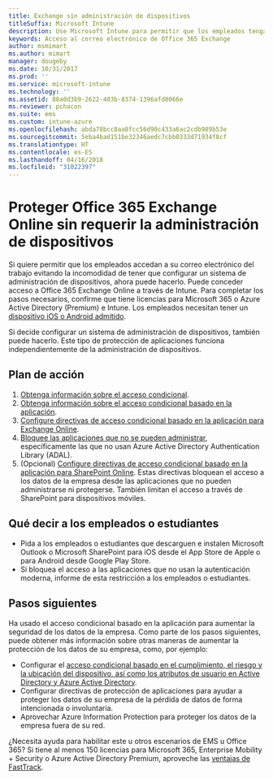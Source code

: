 ```yaml
---
title: Exchange sin administración de dispositivos
titleSuffix: Microsoft Intune
description: Use Microsoft Intune para permitir que los empleados tengan acceso al correo electrónico de Office 365 Exchange Online sin necesidad de configurar un sistema de administración de dispositivos.
keywords: Acceso al correo electrónico de Office 365 Exchange
author: msmimart
ms.author: mimart
manager: dougeby
ms.date: 10/31/2017
ms.prod: ''
ms.service: microsoft-intune
ms.technology: ''
ms.assetid: 88a0d3b9-2622-403b-8374-1396afd8066e
ms.reviewer: pchacon
ms.suite: ems
ms.custom: intune-azure
ms.openlocfilehash: abda78bcc8aa8fcc56d90c433a6ac2cdb989b53e
ms.sourcegitcommit: 5eba4bad151be32346aedc7cbb0333d71934f8cf
ms.translationtype: HT
ms.contentlocale: es-ES
ms.lasthandoff: 04/16/2018
ms.locfileid: "31022397"
---
```

# <a name="protect-office-365-exchange-online-without-requiring-device-management"></a>Proteger Office 365 Exchange Online sin requerir la administración de dispositivos

Si quiere permitir que los empleados accedan a su correo electrónico del trabajo evitando la incomodidad de tener que configurar un sistema de administración de dispositivos, ahora puede hacerlo. Puede conceder acceso a Office 365 Exchange Online a través de Intune. Para completar los pasos necesarios, confirme que tiene licencias para Microsoft 365 o Azure Active Directory (Premium) e Intune. Los empleados necesitan tener un [dispositivo iOS o Android admitido](supported-devices-browsers.md). 

Si decide configurar un sistema de administración de dispositivos, también puede hacerlo. Este tipo de protección de aplicaciones funciona independientemente de la administración de dispositivos. 

## <a name="action-plan"></a>Plan de acción

1. [Obtenga información sobre el acceso condicional](conditional-access.md). 
2. [Obtenga información sobre el acceso condicional basado en la aplicación](app-based-conditional-access-intune.md).
3. [Configure directivas de acceso condicional basado en la aplicación para Exchange Online](app-based-conditional-access-intune-create.md).
4. [Bloquee las aplicaciones que no se pueden administrar](app-modern-authentication-block.md), específicamente las que no usan Azure Active Directory Authentication Library (ADAL).
5. (Opcional) [Configure directivas de acceso condicional basado en la aplicación para SharePoint Online](app-based-conditional-access-intune-create.md). Estas directivas bloquean el acceso a los datos de la empresa desde las aplicaciones que no pueden administrarse ni protegerse. También limitan el acceso a través de SharePoint para dispositivos móviles. 

## <a name="what-to-tell-employees-and-students"></a>Qué decir a los empleados o estudiantes

* Pida a los empleados o estudiantes que descarguen e instalen Microsoft Outlook o Microsoft SharePoint para iOS desde el App Store de Apple o para Android desde Google Play Store. 
* Si bloquea el acceso a las aplicaciones que no usan la autenticación moderna, informe de esta restricción a los empleados o estudiantes. 

## <a name="next-steps"></a>Pasos siguientes

Ha usado el acceso condicional basado en la aplicación para aumentar la seguridad de los datos de la empresa. Como parte de los pasos siguientes, puede obtener más información sobre otras maneras de aumentar la protección de los datos de su empresa, como, por ejemplo: 

* Configurar el [acceso condicional basado en el cumplimiento, el riesgo y la ubicación del dispositivo, así como los atributos de usuario en Active Directory y Azure Active Directory](https://docs.microsoft.com/azure/active-directory/active-directory-conditional-access-azure-portal).  
* Configurar directivas de protección de aplicaciones para ayudar a proteger los datos de su empresa de la pérdida de datos de forma intencionada o involuntaria. 
* Aprovechar Azure Information Protection para proteger los datos de la empresa fuera de su red. 

¿Necesita ayuda para habilitar este u otros escenarios de EMS u Office 365? Si tiene al menos 150 licencias para Microsoft 365, Enterprise Mobility + Security o Azure Active Directory Premium, aproveche las [ventajas de FastTrack](https://docs.microsoft.com/enterprise-mobility-security/solutions/enterprise-mobility-fasttrack-program). 